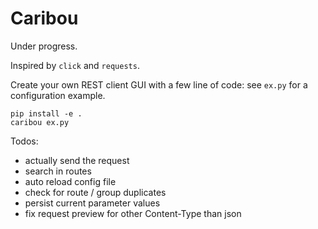 # Caribou

Under progress.

Inspired by `click` and `requests`.

Create your own REST client GUI with a few line of code: 
see `ex.py` for a configuration example.

```
pip install -e .
caribou ex.py
```

Todos:

- actually send the request
- search in routes
- auto reload config file
- check for route / group duplicates
- persist current parameter values
- fix request preview for other Content-Type than json
